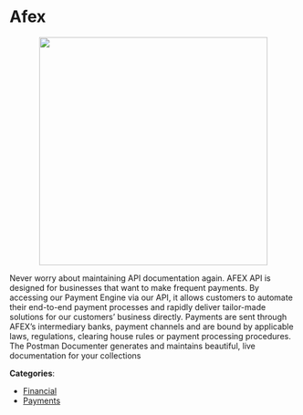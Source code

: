 # Afex
<p align="center">
    <img width="400" src="https://raw.githubusercontent.com/apis-list/apis-list/apis/afex/logo_256x256.png" />
</p>

Never worry about maintaining API documentation again. AFEX API is designed for businesses that want to make frequent payments.  By accessing our Payment Engine via our API, it allows customers to automate their end-to-end payment processes and rapidly deliver tailor-made solutions for our customers’ business directly. Payments are sent through AFEX’s intermediary banks, payment channels and are bound by applicable laws, regulations, clearing house rules or payment processing procedures.  The Postman Documenter generates and maintains beautiful, live documentation for your collections



**Categories**:
- [Financial](https://github.com/apis-list/apis-list#financial)
- [Payments](https://github.com/apis-list/apis-list#payments)





